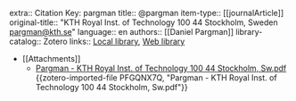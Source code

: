 extra:: Citation Key: pargman
title:: @pargman
item-type:: [[journalArticle]]
original-title:: "KTH Royal Inst. of Technology 100 44 Stockholm, Sweden pargman@kth.se"
language:: en
authors:: [[Daniel Pargman]]
library-catalog:: Zotero
links:: [Local library](zotero://select/groups/2386895/items/CU3LEMZW), [Web library](https://www.zotero.org/groups/2386895/items/CU3LEMZW)

- [[Attachments]]
	- [Pargman - KTH Royal Inst. of Technology 100 44 Stockholm, Sw.pdf](https://computingwithinlimits.org/2015/papers/limits2015-pargman.pdf) {{zotero-imported-file PFGQNX7Q, "Pargman - KTH Royal Inst. of Technology 100 44 Stockholm, Sw.pdf"}}